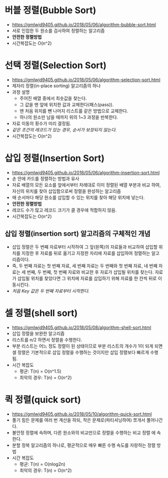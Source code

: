 # 버블 정렬(Bubble Sort)
- https://gmlwjd9405.github.io/2018/05/06/algorithm-bubble-sort.html
- 서로 인접한 두 원소를 검사하여 정렬하는 알고리즘
- **안전한 정렬방법**
- 시간복잡도는 O(n^2)


# 선택 정렬(Selection Sort)
  - https://gmlwjd9405.github.io/2018/05/06/algorithm-selection-sort.html
  - 제자리 정렬(in-place sorting) 알고리즘의 하나
  - 과정 설명
      - 주어진 배열 중에서 최솟값을 찾는다.
      - 그 값을 맨 앞에 위치한 값과 교체한다(패스(pass)).
      - 맨 처음 위치를 뺀 나머지 리스트를 같은 방법으로 교체한다.
      - 하나의 원소만 남을 때까지 위의 1~3 과정을 반복한다.
  - 자료 이동의 횟수가 미리 결정됨.
  - *같은 조건의 레코드가 있는 경우, 순서가 보장되지 않는다.*
  - 시간복잡도는 O(n^2)
  
  
# 삽입 정렬(Insertion Sort)
- https://gmlwjd9405.github.io/2018/05/06/algorithm-insertion-sort.html
- 손 안에 카드를 정렬하는 방법과 유사
- 자료 배열의 모든 요소를 앞에서부터 차례대로 이미 정렬된 배열 부분과 비교 하여, 자신의 위치를 찾아 삽입함으로써 정렬을 완성하는 알고리즘
- 매 순서마다 해당 원소를 삽입할 수 있는 위치를 찾아 해당 위치에 넣는다.
- **안전한 정렬방법**
- 레코드 수가 많고 레코드 크기가 클 경우에 적합하지 않음.
- 시간복잡도는 O(n^2)

## 삽입 정렬(insertion sort) 알고리즘의 구체적인 개념
- 삽입 정렬은 두 번째 자료부터 시작하여 그 앞(왼쪽)의 자료들과 비교하여 삽입할 위치를 지정한 후 자료를 뒤로 옮기고 지정한 자리에 자료를 삽입하여 정렬하는 알고리즘이다.
- 즉, 두 번째 자료는 첫 번째 자료, 세 번째 자료는 두 번째와 첫 번째 자료, 네 번째 자료는 세 번째, 두 번째, 첫 번째 자료와 비교한 후 자료가 삽입될 위치를 찾는다. 자료가 삽입될 위치를 찾았다면 그 위치에 자료를 삽입하기 위해 자료를 한 칸씩 뒤로 이동시킨다.
- *처음 Key 값은 두 번째 자료부터 시작한다.*


# 셀 정렬(shell sort)
- https://gmlwjd9405.github.io/2018/05/08/algorithm-shell-sort.html
- 삽입 정렬을 보완한 알고리즘
- 리스트를 n/2 하면서 정렬을 수행한다.
- 부분 리스트는 어느 정도 정렬이 된 상태이므로 부분 리스트의 개수가 1이 되게 되면 셀 정렬은 기본적으로 삽입 정렬을 수행하는 것이지만 삽입 정렬보다 빠르게 수행됨.
- 시간 복잡도
    - 평균: T(n) = O(n^1.5)
    - 최악의 경우: T(n) = O(n^2)
   
   
# 퀵 정렬(quick sort)
- https://gmlwjd9405.github.io/2018/05/10/algorithm-quick-sort.html
- 풀기 힘든 문제를 여러 번 계산을 하되, 작은 문제로(파티셔닝하여) 쪼개서 풀어나간다.
- 불안정 정렬에 속하며, 다른 원소와의 비교만으로 정렬을 수행하는 비교 정렬 에 속한다.
- 분할 정복 알고리즘의 하나로, 평균적으로 매우 빠른 수행 속도를 자랑하는 정렬 방법
- 시간 복잡도
    - 평균: T(n) = O(nlog2n)
    - 최악의 경우: T(n) = O(n^2)

